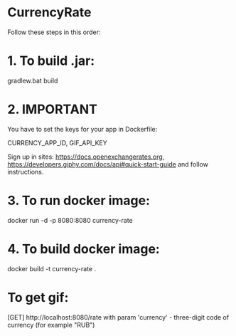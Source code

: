 # CurrencyRate
Follow these steps in this order:

# 1. To build .jar: 
gradlew.bat build

# 2. IMPORTANT
You have to set the keys for your app in Dockerfile:

CURRENCY_APP_ID, GIF_API_KEY

Sign up in sites: https://docs.openexchangerates.org, https://developers.giphy.com/docs/api#quick-start-guide and follow instructions.
# 3. To run docker image:
docker run -d -p 8080:8080 currency-rate

# 4. To build docker image:
docker build -t currency-rate .


# To get gif:
[GET] http://localhost:8080/rate with param 'currency' - three-digit code of currency (for example "RUB")

